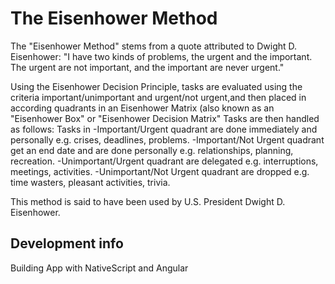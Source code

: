 # The Eisenhower Method
The "Eisenhower Method" stems from a quote attributed to Dwight D. Eisenhower: "I have two kinds of problems, the urgent and the important. The urgent are not important, and the important are never urgent."

Using the Eisenhower Decision Principle, tasks are evaluated using the criteria important/unimportant and urgent/not urgent,and then placed in according quadrants in an Eisenhower Matrix (also known as an "Eisenhower Box" or "Eisenhower Decision Matrix" Tasks are then handled as follows:
Tasks in
-Important/Urgent quadrant are done immediately and personally e.g. crises, deadlines, problems.
-Important/Not Urgent quadrant get an end date and are done personally e.g. relationships, planning, recreation.
-Unimportant/Urgent quadrant are delegated e.g. interruptions, meetings, activities.
-Unimportant/Not Urgent quadrant are dropped e.g. time wasters, pleasant activities, trivia.

This method is said to have been used by U.S. President Dwight D. Eisenhower.

## Development info
Building App with NativeScript and Angular
